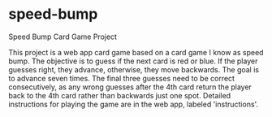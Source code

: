 # speed-bump
Speed Bump Card Game Project

This project is a web app card game based on a card game I know as speed bump. The objective is to guess if the next card is red or blue. If the player guesses right, they advance, otherwise, they move backwards. The goal is to advance seven times. The final three guesses need to be correct consecutively, as any wrong guesses after the 4th card return the player back to the 4th card rather than backwards just one spot. Detailed instructions for playing the game are in the web app, labeled 'instructions'.
